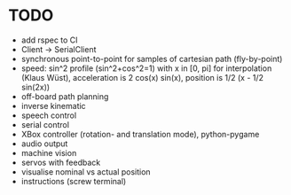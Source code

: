 # TODO

* add rspec to CI
* Client -> SerialClient
* synchronous point-to-point for samples of cartesian path (fly-by-point)
* speed: sin^2 profile (sin^2+cos^2=1) with x in [0, pi] for interpolation (Klaus Wüst),
  acceleration is 2 cos(x) sin(x), position is 1/2 (x - 1/2 sin(2x))
* off-board path planning
* inverse kinematic
* speech control
* serial control
* XBox controller (rotation- and translation mode), python-pygame
* audio output
* machine vision
* servos with feedback
* visualise nominal vs actual position
* instructions (screw terminal)
